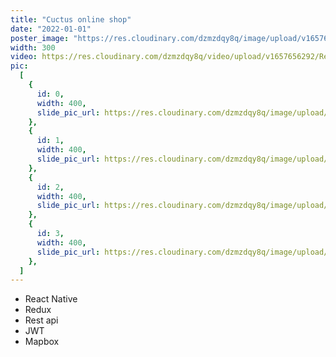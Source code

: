 ```yaml
---
title: "Cuctus online shop"
date: "2022-01-01"
poster_image: "https://res.cloudinary.com/dzmzdqy8q/image/upload/v1657656286/2_ruagna.png"
width: 300
video: https://res.cloudinary.com/dzmzdqy8q/video/upload/v1657656292/Rec_0033_yfayd1.mp4
pic:
  [
    {
      id: 0,
      width: 400,
      slide_pic_url: https://res.cloudinary.com/dzmzdqy8q/image/upload/v1657656286/Untitled_gxnvhf.png,
    },
    {
      id: 1,
      width: 400,
      slide_pic_url: https://res.cloudinary.com/dzmzdqy8q/image/upload/v1657656286/2_ruagna.png,
    },
    {
      id: 2,
      width: 400,
      slide_pic_url: https://res.cloudinary.com/dzmzdqy8q/image/upload/v1657656286/4_cfffbk.png,
    },
    {
      id: 3,
      width: 400,
      slide_pic_url: https://res.cloudinary.com/dzmzdqy8q/image/upload/v1657656286/3_oomnhc.png,
    },
  ]
---
```


- React Native
- Redux
- Rest api
- JWT
- Mapbox
